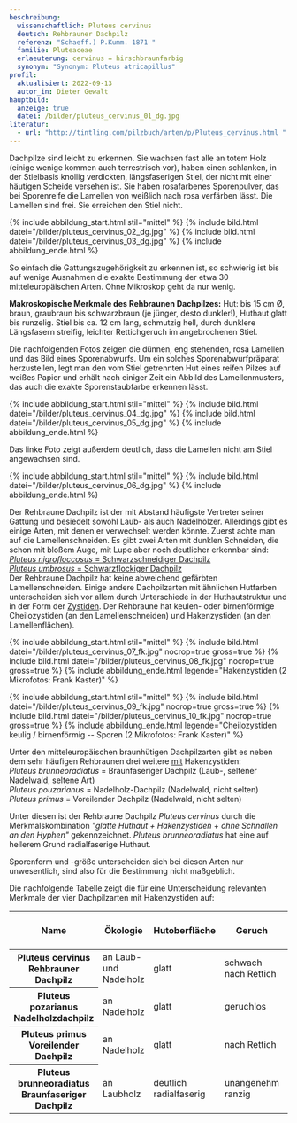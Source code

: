 ```yaml
---
beschreibung:
  wissenschaftlich: Pluteus cervinus
  deutsch: Rehbrauner Dachpilz
  referenz: "Schaeff.) P.Kumm. 1871 "
  familie: Pluteaceae
  erlaeuterung: cervinus = hirschbraunfarbig
  synonym: "Synonym: Pluteus atricapillus"
profil:
  aktualisiert: 2022-09-13
  autor_in: Dieter Gewalt
hauptbild:
  anzeige: true
  datei: /bilder/pluteus_cervinus_01_dg.jpg
literatur:
  - url: "http://tintling.com/pilzbuch/arten/p/Pluteus_cervinus.html "
---
```

Dachpilze sind leicht zu erkennen. Sie wachsen fast alle an totem Holz (einige wenige kommen auch terrestrisch vor), haben einen schlanken, in der Stielbasis knollig verdickten, längsfaserigen Stiel, der nicht mit einer häutigen Scheide versehen ist. Sie haben rosafarbenes Sporenpulver, das bei Sporenreife die Lamellen von weißlich nach rosa verfärben lässt. Die Lamellen sind frei. Sie erreichen den Stiel nicht.

{% include abbildung_start.html stil="mittel" %}
{% include bild.html datei="/bilder/pluteus_cervinus_02_dg.jpg" %}
{% include bild.html datei="/bilder/pluteus_cervinus_03_dg.jpg" %}
{% include abbildung_ende.html %}

So einfach die Gattungszugehörigkeit zu erkennen ist, so schwierig ist bis auf wenige Ausnahmen die exakte Bestimmung der etwa 30 mitteleuropäischen Arten. Ohne Mikroskop geht da nur wenig.

**Makroskopische Merkmale des Rehbraunen Dachpilzes:** Hut: bis 15 cm Ø, braun, graubraun bis schwarzbraun (je jünger, desto dunkler!), Huthaut glatt bis runzelig. Stiel bis ca. 12 cm lang, schmutzig hell, durch dunklere Längsfasern streifig, leichter Rettichgeruch im angebrochenen Stiel.

Die nachfolgenden Fotos zeigen die dünnen, eng stehenden, rosa Lamellen und das Bild eines Sporenabwurfs. Um ein solches Sporenabwurfpräparat herzustellen, legt man den vom Stiel getrennten Hut eines reifen Pilzes auf weißes Papier und erhält nach einiger Zeit ein Abbild des Lamellenmusters, das auch die exakte Sporenstaubfarbe erkennen lässt.

{% include abbildung_start.html stil="mittel" %}
{% include bild.html datei="/bilder/pluteus_cervinus_04_dg.jpg" %}
{% include bild.html datei="/bilder/pluteus_cervinus_05_dg.jpg" %}
{% include abbildung_ende.html %}

Das linke Foto zeigt außerdem deutlich, dass die Lamellen nicht am Stiel angewachsen sind.

{% include abbildung_start.html stil="mittel" %}
{% include bild.html datei="/bilder/pluteus_cervinus_06_dg.jpg" %}
{% include abbildung_ende.html %}

Der Rehbraune Dachpilz ist der mit Abstand häufigste Vertreter seiner Gattung und besiedelt sowohl Laub- als auch Nadelhölzer. Allerdings gibt es einige Arten, mit denen er verwechselt werden könnte. Zuerst achte man auf die Lamellenschneiden. Es gibt zwei Arten mit dunklen Schneiden, die schon mit bloßem Auge, mit Lupe aber noch deutlicher erkennbar sind:\
[*Pluteus nigrofloccosus* = Schwarzschneidiger Dachpilz](/pilze/pluteus-nigrofloccosus-schwarzschneidiger-dachpilz)\
[*Pluteus umbrosus* = Schwarzflockiger Dachpilz](/pilze/pluteus-umbrosus-schwarzflockiger-dachpilz)\
Der Rehbraune Dachpilz hat keine abweichend gefärbten Lamellenschneiden. Einige andere Dachpilzarten mit ähnlichen Hutfarben unterscheiden sich vor allem durch Unterschiede in der Huthautstruktur und in der Form der [Zystiden](Zystiden "Glossar"). Der Rehbraune hat keulen- oder birnenförmige Cheilozystiden (an den Lamellenschneiden) und Hakenzystiden (an den Lamellenflächen).

{% include abbildung_start.html stil="mittel" %}
{% include bild.html datei="/bilder/pluteus_cervinus_07_fk.jpg" nocrop=true gross=true %}
{% include bild.html datei="/bilder/pluteus_cervinus_08_fk.jpg" nocrop=true gross=true %}
{% include abbildung_ende.html legende="Hakenzystiden (2 Mikrofotos: Frank Kaster)" %}

{% include abbildung_start.html stil="mittel" %}
{% include bild.html datei="/bilder/pluteus_cervinus_09_fk.jpg" nocrop=true gross=true %}
{% include bild.html datei="/bilder/pluteus_cervinus_10_fk.jpg" nocrop=true gross=true %}
{% include abbildung_ende.html legende="Cheilozystiden keulig / birnenförmig -- Sporen (2 Mikrofotos: Frank Kaster)" %}

Unter den mitteleuropäischen braunhütigen Dachpilzarten gibt es neben dem sehr häufigen Rehbraunen drei weitere <ins>mit</ins> Hakenzystiden:\
*Pluteus brunneoradiatus* = Braunfaseriger Dachpilz (Laub-, seltener Nadelwald, seltene Art)\
*Pluteus pouzarianus* =  Nadelholz-Dachpilz (Nadelwald, nicht selten)\
*Pluteus primus* = Voreilender Dachpilz (Nadelwald, nicht selten)

Unter diesen ist der Rehbraune Dachpilz *Pluteus cervinus* durch die Merkmalskombination *"glatte Huthaut + Hakenzystiden + ohne Schnallen an den Hyphen"* gekennzeichnet. *Pluteus brunneoradiatus* hat eine auf hellerem Grund radialfaserige Huthaut.

Sporenform und -größe unterscheiden sich bei diesen Arten nur unwesentlich, sind also für die Bestimmung nicht maßgeblich.

Die nachfolgende Tabelle zeigt die für eine Unterscheidung relevanten Merkmale der vier Dachpilzarten mit Hakenzystiden auf:

<div class="table-responsive">
  <table class="table">
    <thead>
      <tr>
        <th>Name</th>
        <th>Ökologie</th>
        <th>Hutoberfläche</th>        
        <th>Geruch</th>
        <th>Schnallen an den Huthauthyphen</th>
      </tr>
    </thead>
    <tbody>
      <tr>
        <th>Pluteus cervinus<br />Rehbrauner Dachpilz</th>
        <td>an Laub- und Nadelholz</td>
        <td>glatt</td>
        <td>schwach nach Rettich</td>
        <td>keine</td>        
      </tr>
      <tr>
        <th>Pluteus pozarianus<br />Nadelholzdachpilz</th>
        <td>an Nadelholz</td>
        <td>glatt</td>
        <td>geruchlos</td>
        <td>an 10 - 40% der Septen</td>        
      </tr>
      <tr>
        <th>Pluteus primus<br />Voreilender Dachpilz</th>
        <td>an Nadelholz</td>
        <td>glatt</td>
        <td>nach Rettich</td>
        <td>an allen Septen</td>        
      </tr>
      <tr>
        <th>Pluteus brunneoradiatus<br />Braunfaseriger Dachpilz</th>
        <td>an Laubholz</td>
        <td>deutlich radialfaserig</td>
        <td>unangenehm ranzig</td>
        <td>keine</td>        
      </tr>
    </tbody>
  </table>
</div>